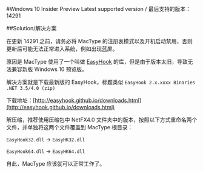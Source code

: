 #Windows 10 Insider Preview
Latest supported version / 最后支持的版本： 14291

##Solution/解决方案

在更新 14291 之前，请务必将 MacType 的注册表模式以及开机启动禁用，否则更新后可能无法正常进入系统，例如出现蓝屏。

原因是 MacType 使用了一个叫做 [EasyHook](http://easyhook.github.io/index.html) 的库，但是由于版本太旧，导致无法兼容新版 Windows 10 预览版。

解决方案就是下载最新版的 EasyHook，标题类似 `EasyHook 2.x.xxxx Binaries .NET 3.5/4.0 (zip)`

下载地址：[http://easyhook.github.io/downloads.html](http://easyhook.github.io/downloads.html)


解压缩，推荐使用压缩包中 NetFX4.0 文件夹中的版本，按照以下方式重命名两个文件，并单独将这两个文件覆盖到 MacType 根目录：

`EasyHook32.dll` -> `EasyHK32.dll`

`EasyHook64.dll` -> `EasyHK64.dll`

自此，MacType 应该就可以正常工作了。
